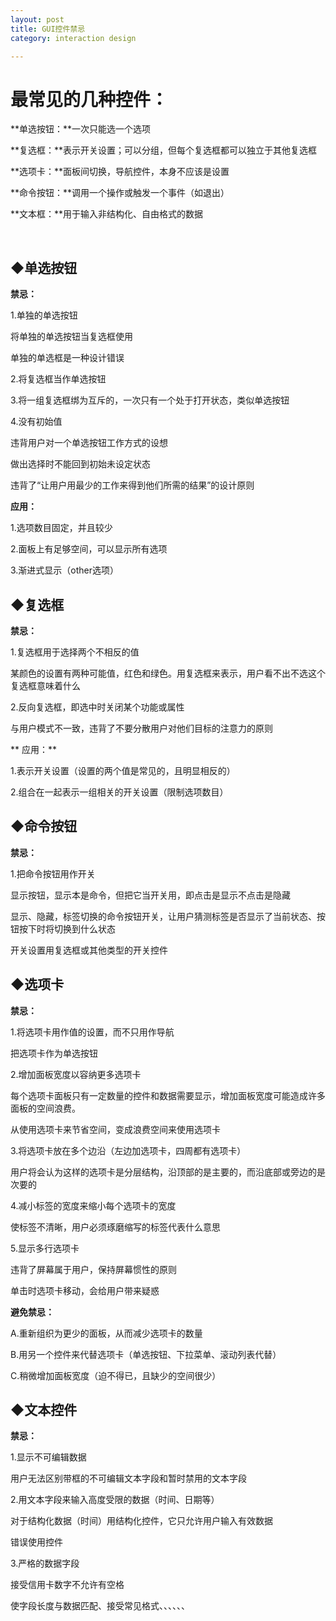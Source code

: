 ```yaml
---
layout: post
title: GUI控件禁忌
category: interaction design

---
```


# 最常见的几种控件：


**单选按钮：**一次只能选一个选项

**复选框：**表示开关设置；可以分组，但每个复选框都可以独立于其他复选框

**选项卡：**面板间切换，导航控件，本身不应该是设置

**命令按钮：**调用一个操作或触发一个事件（如退出）

**文本框：**用于输入非结构化、自由格式的数据

 <!-- more -->


## ◆单选按钮


**禁忌：**

1.单独的单选按钮

将单独的单选按钮当复选框使用

单独的单选框是一种设计错误

2.将复选框当作单选按钮

3.将一组复选框绑为互斥的，一次只有一个处于打开状态，类似单选按钮

4.没有初始值

违背用户对一个单选按钮工作方式的设想

做出选择时不能回到初始未设定状态

违背了“让用户用最少的工作来得到他们所需的结果”的设计原则

**应用：**

1.选项数目固定，并且较少

2.面板上有足够空间，可以显示所有选项

3.渐进式显示（other选项）




## ◆复选框


**禁忌：**

1.复选框用于选择两个不相反的值

某颜色的设置有两种可能值，红色和绿色。用复选框来表示，用户看不出不选这个复选框意味着什么

2.反向复选框，即选中时关闭某个功能或属性

与用户模式不一致，违背了不要分散用户对他们目标的注意力的原则

** 应用：**

1.表示开关设置（设置的两个值是常见的，且明显相反的）

2.组合在一起表示一组相关的开关设置（限制选项数目）




## ◆命令按钮


**禁忌：**

1.把命令按钮用作开关

显示按钮，显示本是命令，但把它当开关用，即点击是显示不点击是隐藏

显示、隐藏，标签切换的命令按钮开关，让用户猜测标签是否显示了当前状态、按钮按下时将切换到什么状态

开关设置用复选框或其他类型的开关控件




## ◆选项卡


**禁忌：**

1.将选项卡用作值的设置，而不只用作导航

把选项卡作为单选按钮

2.增加面板宽度以容纳更多选项卡

每个选项卡面板只有一定数量的控件和数据需要显示，增加面板宽度可能造成许多面板的空间浪费。

从使用选项卡来节省空间，变成浪费空间来使用选项卡

3.将选项卡放在多个边沿（左边加选项卡，四周都有选项卡）

用户将会认为这样的选项卡是分层结构，沿顶部的是主要的，而沿底部或旁边的是次要的

4.减小标签的宽度来缩小每个选项卡的宽度

使标签不清晰，用户必须琢磨缩写的标签代表什么意思

5.显示多行选项卡

违背了屏幕属于用户，保持屏幕惯性的原则

单击时选项卡移动，会给用户带来疑惑

**避免禁忌：**

A.重新组织为更少的面板，从而减少选项卡的数量

B.用另一个控件来代替选项卡（单选按钮、下拉菜单、滚动列表代替）

C.稍微增加面板宽度（迫不得已，且缺少的空间很少）




## ◆文本控件


**禁忌：**

1.显示不可编辑数据

用户无法区别带框的不可编辑文本字段和暂时禁用的文本字段

2.用文本字段来输入高度受限的数据（时间、日期等）

对于结构化数据（时间）用结构化控件，它只允许用户输入有效数据

错误使用控件

3.严格的数据字段

接受信用卡数字不允许有空格

使字段长度与数据匹配、接受常见格式、、、、、、






